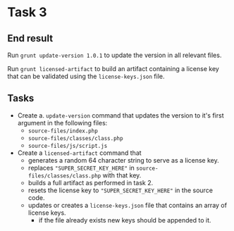 # Task 3

## End result

Run `grunt update-version 1.0.1` to update the version in all relevant files.

Run `grunt licensed-artifact` to build an artifact containing a license key that can be validated using the `license-keys.json` file.

## Tasks

- Create a. `update-version` command that updates the version to it's first argument in the following files:
  - `source-files/index.php`
  - `source-files/classes/class.php`
  - `source-files/js/script.js`
- Create a `licensed-artifact` command that
  - generates a random 64 character string to serve as a license key.
  - replaces `"SUPER_SECRET_KEY_HERE"` in `source-files/classes/class.php` with that key.
  - builds a full artifact as performed in task 2.
  - resets the license key to `"SUPER_SECRET_KEY_HERE"` in the source code.
  - updates or creates a `license-keys.json` file that contains an array of license keys.
    - if the file already exists new keys should be appended to it.